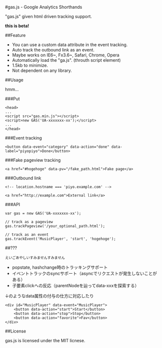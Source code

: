 #gas.js - Google Analytics Shorthands

"gas.js" given html driven tracking support.

**this is beta!**

##Feature

+  You can use a custom data attribute in the event tracking.
+  Auto track the outbound link as an event.
+  Maybe works on IE6~, Fx3.6~, Safari, Chrome, Opera
+  Automatically load the "ga.js". (throuth script element)
+  1.5kb to minimize.
+  Not dependent on any library.

##Usage

hmm...

###Put

    <head>
    ...
    <script src="gas.min.js"></script>
    <script>new GAS('UA-xxxxxxx-xx');</script>
    ...
    </head>


###Event tracking

    <button data-event="category" data-action="done" data-label="piyopiyo">Done</button>


###Fake pageview tracking

    <a href="#hogehoge" data-pv="/fake_path.html">Fake page</a>

###Outbound link

    <!-- location.hostname === 'piyo.example.com' -->

    <a href="http://example.com">External link</a>

###API

    var gas = new GAS('UA-xxxxxxx-xx');

    // track as a pageview
    gas.trackPageview('/your_optional_path.html');

    // track as an event
    gas.trackEvent('MusicPlayer', 'start', 'hogehoge');

##???

<small>えいごあやしいすみませんすみません</small>

+  popstate, hashchange時のトラッキングサポート
+  イベントトラックのsyncサポート（asyncでリクエストが発生しないことがある）
+  子要素clickへの反応（parentNodeを辿ってdata-xxxを探索する）

↓のようなdata属性の付与の仕方に対応したり

    <div id="MusicPlayer" data-event="MusicPlayer">
        <button data-action="start">Start</button>
        <button data-action="stop">Stop</button>
        <button data-action="favorite">Fav</button>
    </div>

##License

gas.js is licensed under the MIT licnese.
